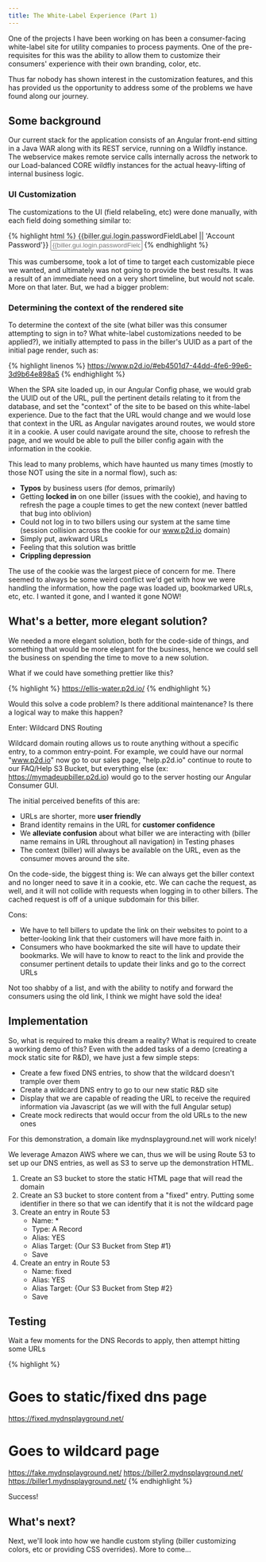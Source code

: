 ```yaml
---
title: The White-Label Experience (Part 1)
---
```


One of the projects I have been working on has been a consumer-facing white-label site for utility companies to process payments. One of the pre-requisites for this was the ability to allow them to customize their consumers' experience with their own branding, color, etc.

Thus far nobody has shown interest in the customization features, and this has provided us the opportunity to address some of the problems we have found along our journey.

## Some background

Our current stack for the application consists of an Angular front-end sitting in a Java WAR along with its REST service, running on a Wildfly instance. The webservice makes remote service calls internally across the network to our Load-balanced CORE wildfly instances for the actual heavy-lifting of internal business logic.

### UI Customization
The customizations to the UI (field relabeling, etc) were done manually, with each field doing something similar to:

{% highlight html %}
<label for="password">{{biller.gui.login.passwordFieldLabel || 'Account Password'}}
	<input type="password" id="password" placeholder="{{biller.gui.login.passwordFieldLabel || 'Account Password'}}" /></label>
{% endhighlight %}

This was cumbersome, took a lot of time to target each customizable piece we wanted, and ultimately was not going to provide the best results. It was a result of an immediate need on a very short timeline, but would not scale. More on that later. But, we had a bigger problem:

### Determining the context of the rendered site

To determine the context of the site (what biller was this consumer attempting to sign in to? What white-label customizations needed to be applied?), we initially attempted to pass in the biller's UUID as a part of the initial page render, such as:

{% highlight linenos %}
https://www.p2d.io/#eb4501d7-44dd-4fe6-99e6-3d9b64e898a5
{% endhighlight %}

When the SPA site loaded up, in our Angular Config phase, we would grab the UUID out of the URL, pull the pertinent details relating to it from the database, and set the "context" of the site to be based on this white-label experience. Due to the fact that the URL would change and we would lose that context in the URL as Angular navigates around routes, we would store it in a cookie. A user could navigate around the site, choose to refresh the page, and we would be able to pull the biller config again with the information in the cookie.

This lead to many problems, which have haunted us many times (mostly to those NOT using the site in a normal flow), such as:
- **Typos** by business users (for demos, primarily)
- Getting **locked in** on one biller (issues with the cookie), and having to refresh the page a couple times to get the new context (never battled that bug into oblivion)
- Could not log in to two billers using our system at the same time (session collision across the cookie for our www.p2d.io domain)
- Simply put, awkward URLs
- Feeling that this solution was brittle
- **Crippling depression**

The use of the cookie was the largest piece of concern for me. There seemed to always be some weird conflict we'd get with how we were handling the information, how the page was loaded up, bookmarked URLs, etc, etc. I wanted it gone, and I wanted it gone NOW!

## What's a better, more elegant solution?
We needed a more elegant solution, both for the code-side of things, and something that would be more elegant for the business, hence we could sell the business on spending the time to move to a new solution.

What if we could have something prettier like this?

{% highlight %}
https://ellis-water.p2d.io/
{% endhighlight %}

Would this solve a code problem? Is there additional maintenance? Is there a logical way to make this happen?

Enter: Wildcard DNS Routing

Wildcard domain routing allows us to route anything without a specific entry, to a common entry-point. For example, we could have our normal "www.p2d.io" now go to our sales page, "help.p2d.io" continue to route to our FAQ/Help S3 Bucket, but everything else (ex: https://mymadeupbiller.p2d.io) would go to the server hosting our Angular Consumer GUI.

The initial perceived benefits of this are:

- URLs are shorter, more **user friendly**
- Brand identity remains in the URL for **customer confidence**
- We **alleviate confusion** about what biller we are interacting with (biller name remains in URL throughout all navigation) in Testing phases
- The context (biller) will always be available on the URL, even as the consumer moves around the site.

On the code-side, the biggest thing is:
We can always get the biller context and no longer need to save it in a cookie, etc. We can cache the request, as well, and it will not collide with requests when logging in to other billers. The cached request is off of a unique subdomain for this biller.

Cons:
- We have to tell billers to update the link on their websites to point to a better-looking link that their customers will have more faith in.
- Consumers who have bookmarked the site will have to update their bookmarks. We will have to know to react to the link and provide the consumer pertinent details to update their links and go to the correct URLs

Not too shabby of a list, and with the ability to notify and forward the consumers using the old link, I think we might have sold the idea!

## Implementation

So, what is required to make this dream a reality? What is required to create a working demo of this? Even with the added tasks of a demo (creating a mock static site for R&D), we have just a few simple steps:
- Create a few fixed DNS entries, to show that the wildcard doesn't trample over them
- Create a wildcard DNS entry to go to our new static R&D site
- Display that we are capable of reading the URL to receive the required information via Javascript (as we will with the full Angular setup)
- Create mock redirects that would occur from the old URLs to the new ones

For this demonstration, a domain like mydnsplayground.net will work nicely!

We leverage Amazon AWS where we can, thus we will be using Route 53 to set up our DNS entries, as well as S3 to serve up the demonstration HTML.

1.  Create an S3 bucket to store the static HTML page that will read the domain
2.  Create an S3 bucket to store content from a "fixed" entry. Putting some identifier in there so that we can identify that it is not the wildcard page
3. Create an entry in Route 53
	- Name: *
	- Type: A Record
	- Alias: YES
	- Alias Target: {Our S3 Bucket from Step #1}
	- Save 
4. Create an entry in Route 53
	- Name: fixed
	- Alias: YES
	- Alias Target: {Our S3 Bucket from Step #2}
	- Save


## Testing
Wait a few moments for the DNS Records to apply, then attempt hitting some URLs

{% highlight %}
# Goes to static/fixed dns page
https://fixed.mydnsplayground.net/ 

# Goes to wildcard page
https://fake.mydnsplayground.net/
https://biller2.mydnsplayground.net/ 
https://biller1.mydnsplayground.net/
{% endhighlight %}

Success!

## What's next?

Next, we'll look into how we handle custom styling (biller customizing colors, etc or providing CSS overrides). More to come...
